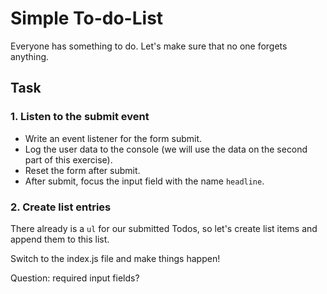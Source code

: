 # Simple To-do-List

Everyone has something to do. Let's make sure that no one forgets anything.

## Task

### 1. Listen to the submit event

- Write an event listener for the form submit.
- Log the user data to the console (we will use the data on the second part of this exercise).
- Reset the form after submit.
- After submit, focus the input field with the name `headline`.

### 2. Create list entries

There already is a `ul` for our submitted Todos, so let's create list items and append them to this list.

Switch to the index.js file and make things happen!

Question: required input fields?

